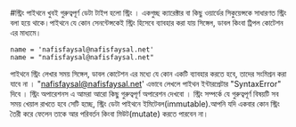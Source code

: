 #স্ট্রিং
পাইথনে খুবই গুরুত্বপূর্ণ ডেটা টাইপ হলো স্ট্রিং । একগুচ্ছ ক্যারেক্টার বা কিছু ওয়ার্ডের সিকুয়েন্সকে সাধারণত স্ট্রিং বলা হয়ে থাকে।পাইথনে যে কোন  সেনন্টেন্সকেই স্ট্রিং হিসেবে ব্যাবহার করা  যায় সিঙ্গেল, ডাবল কিংবা ট্রিপল কোটেশন এর মাধ্যমে।
```
name = 'nafisfaysal@nafisfaysal.net'
name = "nafisfaysal@nafisfaysal.net" 
```

পাইথনে স্ট্রিং লেখার সময় সিঙ্গেল, ডাবল কোটেশন এর মধ্যে যে কোন একটি ব্যাবহার করতে হবে, তাদের সংমিশ্রন করা যাবে না । "nafisfaysal@nafisfaysal.net' এভাবে লেখলে পাইথন ইন্টারপ্রেটার "SyntaxError" দিবে । 
স্ট্রিং অপারেশনস এ আমরা আরো কিছু গুরুত্বপূর্ণ অপারেশন দেখবো ।
স্ট্রিং সম্পর্কে যে গুরুত্বপূর্ণ বিষয়টি সব সময় খেয়াল রাখতে হবে সেটি হচ্ছে, স্ট্রিং ডেটা পাইথনে ইমিটেবল(immutable).আপনি যদি একবার কোন স্ট্রিং তৈরী করে ফেলেন তাকে আর পরিবর্তন কিংবা মিউট(mutate) করতে পারবেন না। 

